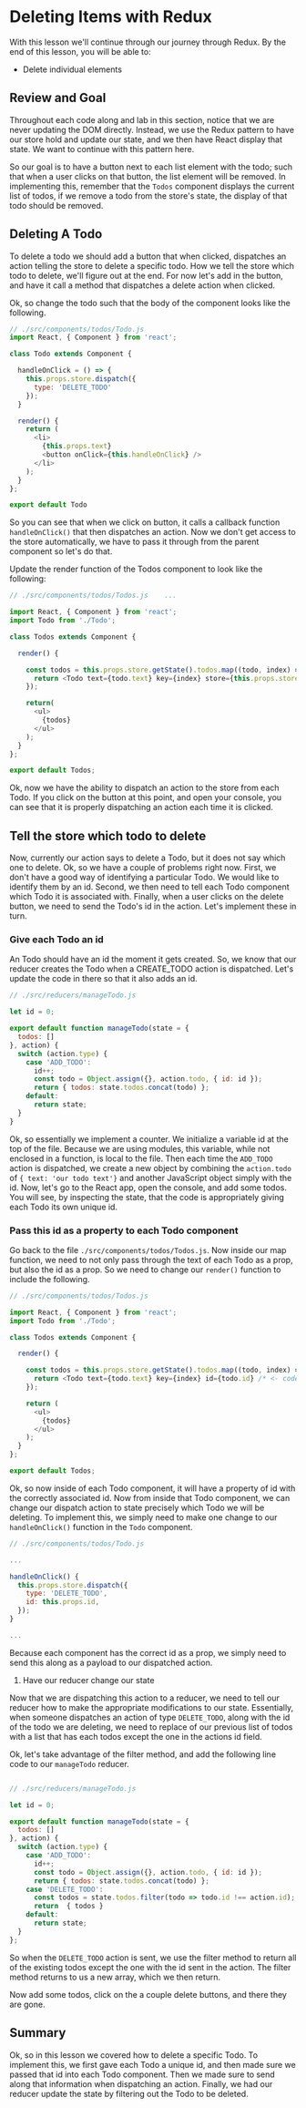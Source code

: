 # Deleting Items with Redux

With this lesson we'll continue through our journey through Redux. By the end of this lesson, you will be able to:

- Delete individual elements

## Review and Goal

Throughout each code along and lab in this section, notice that we are never updating the DOM directly. Instead, we use the Redux pattern to have our store hold and update our state, and we then have React display that state. We want to continue with this pattern here.

So our goal is to have a button next to each list element with the todo; such that when a user clicks on that button, the list element will be removed. In implementing this, remember that the `Todos` component displays the current list of todos, if we remove a todo from the store's state, the display of that todo should be removed.

## Deleting A Todo

To delete a todo we should add a button that when clicked, dispatches an action telling the store to delete a specific todo. How we tell the store which todo to delete, we'll figure out at the end. For now let's add in the button, and have it call a method that dispatches a delete action when clicked.

Ok, so change the todo such that the body of the component looks like the following.

```javascript
// ./src/components/todos/Todo.js 
import React, { Component } from 'react';

class Todo extends Component {

  handleOnClick = () => {
    this.props.store.dispatch({
      type: 'DELETE_TODO'
    });
  }

  render() {
    return (
      <li>
        {this.props.text}
        <button onClick={this.handleOnClick} />
      </li>
    );
  }
};

export default Todo
```

So you can see that when we click on button, it calls a callback function `handleOnClick()` that then dispatches an action. Now we don't get access to the store automatically, we have to pass it through from the parent component so let's do that.

Update the render function of the Todos component to look like the following:

```javascript
// ./src/components/todos/Todos.js    ...

import React, { Component } from 'react';
import Todo from './Todo';

class Todos extends Component {

  render() {

    const todos = this.props.store.getState().todos.map((todo, index) => {
      return <Todo text={todo.text} key={index} store={this.props.store} /* <- code change */ /> 
    });

    return(
      <ul>
        {todos}
      </ul>
    );
  }
};

export default Todos;
```

Ok, now we have the ability to dispatch an action to the store from each Todo. If you click on the button at this point, and open your console, you can see that it is properly dispatching an action each time it is clicked.

## Tell the store which todo to delete

Now, currently our action says to delete a Todo, but it does not say which one to delete. Ok, so we have a couple of problems right now. First, we don't have a good way of identifying a particular Todo. We would like to identify them by an id. Second, we then need to tell each Todo component which Todo it is associated with. Finally, when a user clicks on the delete button, we need to send the Todo's id in the action. Let's implement these in turn.

### Give each Todo an id

An Todo should have an id the moment it gets created. So, we know that our reducer creates the Todo when a CREATE_TODO action is dispatched. Let's update the code in there so that it also adds an id.

```javascript
// ./src/reducers/manageTodo.js

let id = 0;

export default function manageTodo(state = {
  todos: []
}, action) {
  switch (action.type) {
    case 'ADD_TODO':
      id++;
      const todo = Object.assign({}, action.todo, { id: id });
      return { todos: state.todos.concat(todo) };
    default:
      return state;
  }
}
```

Ok, so essentially we implement a counter. We initialize a variable id at the top of the file. Because we are using modules, this variable, while not enclosed in a function, is local to the file. Then each time the `ADD_TODO` action is dispatched, we create a new object by combining the `action.todo` of `{ text: 'our todo text'}` and another JavaScript object simply with the id. Now, let's go to the React app, open the console, and add some todos. You will see, by inspecting the state, that the code is appropriately giving each Todo its own unique id.

### Pass this id as a property to each Todo component

Go back to the file `./src/components/todos/Todos.js`. Now inside our map function, we need to not only pass through the text of each Todo as a prop, but also the id as a prop. So we need to change our `render()` function to include the following.

```javascript
// ./src/components/todos/Todos.js

import React, { Component } from 'react';
import Todo from './Todo';

class Todos extends Component {

  render() {

    const todos = this.props.store.getState().todos.map((todo, index) => {
      return <Todo text={todo.text} key={index} id={todo.id} /* <- code change */ store={this.props.store} /> 
    });

    return (
      <ul>
        {todos}
      </ul>
    );
  }
};

export default Todos;
```

Ok, so now inside of each Todo component, it will have a property of id with the correctly associated id. Now from inside that Todo component, we can change our dispatch action to state precisely which Todo we will be deleting. To implement this, we simply need to make one change to our `handleOnClick()` function in the `Todo` component.

```javascript
// ./src/components/todos/Todo.js

...

handleOnClick() {
  this.props.store.dispatch({
    type: 'DELETE_TODO',
    id: this.props.id,
  });
}

...
```

Because each component has the correct id as a prop, we simply need to send this along as a payload to our dispatched action.

1. Have our reducer change our state

Now that we are dispatching this action to a reducer, we need to tell our reducer how to make the appropriate modifications to our state. Essentially, when someone dispatches an action of type `DELETE_TODO`, along with the id of the todo we are deleting, we need to replace of our previous list of todos with a list that has each todos except the one in the actions id field.

Ok, let's take advantage of the filter method, and add the following line code to our `manageTodo` reducer.

```javascript

// ./src/reducers/manageTodo.js    

let id = 0;

export default function manageTodo(state = {
  todos: []
}, action) {
  switch (action.type) {
    case 'ADD_TODO':
      id++;
      const todo = Object.assign({}, action.todo, { id: id });
      return { todos: state.todos.concat(todo) };
    case 'DELETE_TODO':
      const todos = state.todos.filter(todo => todo.id !== action.id);
      return  { todos }
    default:
      return state;
  }
};
```

So when the `DELETE_TODO` action is sent, we use the filter method to return all of the existing todos except the one with the id sent in the action. The filter method returns to us a new array, which we then return.

Now add some todos, click on the a couple delete buttons, and there they are gone.

## Summary

Ok, so in this lesson we covered how to delete a specific Todo. To implement this, we first gave each Todo a unique id, and then made sure we passed that id into each Todo component. Then we made sure to send along that information when dispatching an action. Finally, we had our reducer update the state by filtering out the Todo to be deleted.
